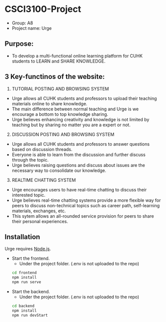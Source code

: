 # CSCI3100-Project
- Group: A8
- Project name: Urge

## Purpose: 
- To develop a multi-functional online learning platform for CUHK students to LEARN and SHARE KNOWLEDGE. 

## 3 Key-functinos of the website:

1. TUTORIAL POSTING AND BROWSING SYSTEM
- Urge allows all CUHK students and professors to upload their teaching materials online to share knowledge.
- The main difference between normal teaching and Urge is we encourage a bottom to top knowledge sharing.
- Urge believes enhancing creativity and knowledge is not limited by teaching but by sharing no matter you are a expert or not.

2. DISCUSSION POSTING AND BROWSING SYSTEM
- Urge allows all CUHK students and professors to answer questions based on discussion threads.
- Everyone is able to learn from the discussion and further discuss through the topic.
- Urge believes raising questions and discuss about issues are the necessary way to consolidate our knowledge.

3. REALTIME CHATTING SYSTEM
- Urge encourages users to have real-time chatting to discuss their interested topic.
- Urge believes real-time chatting systems provide a more flexible way for peers to discuss non-technical topics such as career path, self-learning materials, exchanges, etc.
- This sytem allows an all-rounded service provision for peers to share their personal experiences.

## Installation

Urge requires [Node.js](https://nodejs.org/).

- Start the frontend.
   - Under the project folder. (.env is not uploaded to the repo)
   ```sh
   cd frontend
   npm install
   npm run serve
   ```
- Start the backend.
   - Under the project folder. (.env is not uploaded to the repo)
   ```sh
   cd backend
   npm install
   npm run devStart
   ```
